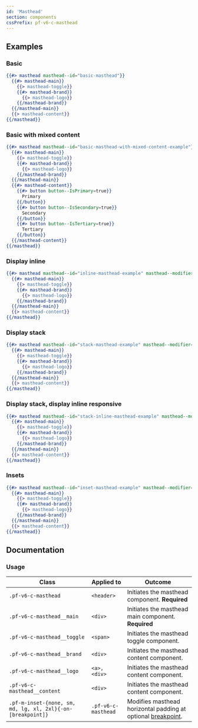 ```yaml
---
id: 'Masthead'
section: components
cssPrefix: pf-v6-c-masthead
---
```


## Examples

### Basic

```hbs
{{#> masthead masthead--id="basic-masthead"}}
  {{#> masthead-main}}
    {{> masthead-toggle}}
    {{#> masthead-brand}}
      {{> masthead-logo}}
    {{/masthead-brand}}
  {{/masthead-main}}
  {{> masthead-content}}
{{/masthead}}
```

### Basic with mixed content

```hbs
{{#> masthead masthead--id="basic-masthead-with-mixed-content-example"}}
  {{#> masthead-main}}
    {{> masthead-toggle}}
    {{#> masthead-brand}}
      {{> masthead-logo}}
    {{/masthead-brand}}
  {{/masthead-main}}
  {{#> masthead-content}}
    {{#> button button--IsPrimary=true}}
      Primary
    {{/button}}
    {{#> button button--IsSecondary=true}}
      Secondary
    {{/button}}
    {{#> button button--IsTertiary=true}}
      Tertiary
    {{/button}}
  {{/masthead-content}}
{{/masthead}}
```

### Display inline

```hbs
{{#> masthead masthead--id="inline-masthead-example" masthead--modifier="pf-m-display-inline"}}
  {{#> masthead-main}}
    {{> masthead-toggle}}
    {{#> masthead-brand}}
      {{> masthead-logo}}
    {{/masthead-brand}}
  {{/masthead-main}}
  {{> masthead-content}}
{{/masthead}}
```

### Display stack

```hbs
{{#> masthead masthead--id="stack-masthead-example" masthead--modifier="pf-m-display-stack"}}
  {{#> masthead-main}}
    {{> masthead-toggle}}
    {{#> masthead-brand}}
      {{> masthead-logo}}
    {{/masthead-brand}}
  {{/masthead-main}}
  {{> masthead-content}}
{{/masthead}}
```

### Display stack, display inline responsive

```hbs
{{#> masthead masthead--id="stack-inline-masthead-example" masthead--modifier="pf-m-display-inline pf-m-display-stack-on-lg pf-m-display-inline-on-2xl"}}
  {{#> masthead-main}}
    {{> masthead-toggle}}
    {{#> masthead-brand}}
      {{> masthead-logo}}
    {{/masthead-brand}}
  {{/masthead-main}}
  {{> masthead-content}}
{{/masthead}}
```

### Insets

```hbs
{{#> masthead masthead--id="inset-masthead-example" masthead--modifier="pf-m-inset-sm"}}
  {{#> masthead-main}}
    {{> masthead-toggle}}
    {{#> masthead-brand}}
      {{> masthead-logo}}
    {{/masthead-brand}}
  {{/masthead-main}}
  {{> masthead-content}}
{{/masthead}}
```

## Documentation

### Usage

| Class                                                       | Applied to          | Outcome                                                                                                                                           |
| ----------------------------------------------------------- | ------------------- | ------------------------------------------------------------------------------------------------------------------------------------------------- |
| `.pf-v6-c-masthead`                                         | `<header>`          | Initiates the masthead component. **Required**                                                                                                    |
| `.pf-v6-c-masthead__main`                                   | `<div>`             | Initiates the masthead main component. **Required**                                                                                               |
| `.pf-v6-c-masthead__toggle`                                 | `<span>`            | Initiates the masthead toggle component.                                                                                                          |
| `.pf-v6-c-masthead__brand`                                  | `<div>`             | Initiates the masthead content component.                                                                                                         |
| `.pf-v6-c-masthead__logo`                                   | `<a>, <div>`        | Initiates the masthead content component.                                                                                                         |
| `.pf-v6-c-masthead__content`                                | `<div>`             | Initiates the masthead content component.                                                                                                         |
| `.pf-m-inset-{none, sm, md, lg, xl, 2xl}{-on-[breakpoint]}` | `.pf-v6-c-masthead` | Modifies masthead horizontal padding at optional [breakpoint](/developer-resources/global-css-variables#breakpoint-variables-and-class-suffixes). |
